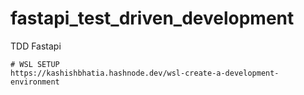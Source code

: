 # fastapi_test_driven_development
TDD Fastapi

```
# WSL SETUP
https://kashishbhatia.hashnode.dev/wsl-create-a-development-environment
```